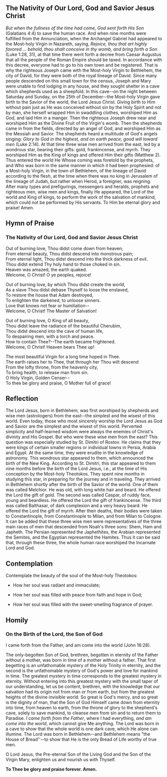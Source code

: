 ## The Nativity of Our Lord, God and Savior Jesus Christ

*But when the fullness of the time had come, God sent forth His Son* (Galatians 4:4) to save the human race. And when nine months were fulfilled from the Annunciation, when the Archangel Gabriel had appeared to the Most-holy Virgin in Nazareth, saying, *Rejoice, thou that art highly favored … behold, thou shalt conceive in thy womb, and bring forth a Son* (Luke 1:28, 31), at that time there went forth a decree from Caesar Augustus that all the people of the Roman Empire should be taxed. In accordance with this decree, everyone had to go to his own town and be registered. That is why the righteous Joseph came with the Most-holy Virgin to Bethlehem, the city of David, for they were both of the royal lineage of David. Since many people descended on this small town for the census, Joseph and Mary were unable to find lodging in any house, and they sought shelter in a cave which shepherds used as a sheepfold. In this cave--on the night between Saturday and Sunday, on the 25th of December--the Most-holy Virgin gave birth to the Savior of the world, the Lord Jesus Christ. Giving birth to Him without pain just as He was conceived without sin by the Holy Spirit and not by man, she herself wrapped Him in swaddling clothes, worshiped Him as God, and laid Him in a manger. Then the righteous Joseph drew near and worshiped Him as the Divine Fruit of the Virgin's womb. Then the shepherds came in from the fields, directed by an angel of God, and worshiped Him as the Messiah and Savior. The shepherds heard a multitude of God's angels singing: *Glory to God in the highest, and on earth peace, good will toward men* (Luke 2:14). At that time three wise men arrived from the east, led by a wondrous star, bearing their gifts: gold, frankincense, and myrrh. They worshiped Him as the King of kings and offered Him their gifts (Matthew 2). Thus entered the world He Whose coming was foretold by the prophets, and Who was born in the same manner in which it had been prophesied: of a Most-holy Virgin, in the town of Bethlehem, of the lineage of David according to the flesh, at the time when there was no king in Jerusalem of the lineage of Judah, but rather when Herod, a foreigner, was reigning. After many types and prefigurings, messengers and heralds, prophets and righteous men, wise men and kings, finally He appeared, the Lord of the world and King of kings, to perform the work of the salvation of mankind, which could not be performed by His servants. To Him be eternal glory and praise! Amen.

## Hymn of Praise

### The Nativity of Our Lord, God and Savior Jesus Christ

Out of burning love, Thou didst come down from heaven;  
From eternal beauty, Thou didst descend into monstrous pain;  
From eternal light, Thou didst descend into the thick darkness of evil.  
Thou didst extend Thy holy hand to those choked in sin.  
Heaven was amazed, the earth quaked.  
Welcome, O Christ! O ye peoples, rejoice!  

Out of burning love, by which Thou didst create the world,  
As a slave Thou didst debase Thyself to loose the enslaved,  
To restore the house that Adam destroyed,  
To enlighten the darkened, to unloose sinners.  
Love that knows not fear or humiliation--  
Welcome, O Christ! The Master of Salvation!  

Out of burning love, O King of all beauty,  
Thou didst leave the radiance of the beautiful Cherubim,  
Thou didst descend into the cave of human life,  
To despairing men, with a torch and peace.  
How to contain Thee?--The earth became frightened.  
Welcome, O Christ! Heaven bears Thee up!  

The most beautiful Virgin for a long time hoped in Thee.  
The earth raises her to Thee, that through her Thou wilt descend  
From the lofty throne, from the heavenly city,  
To bring health, to release man from sin.  
O Holy Virgin, Golden Censer--  
To thee be glory and praise, O Mother full of grace!

## Reflection

The Lord Jesus, born in Bethlehem, was first worshiped by shepherds and wise men (astrologers) from the east--the simplest and the wisest of this world. Even today, those who most sincerely worship the Lord Jesus as God and Savior are the simplest and the wisest of this world. Perverted simplicity and half-learned wisdom were always the enemies of Christ's divinity and His Gospel. But who were these wise men from the east? This question was especially studied by St. Dimitri of Rostov. He claims that they were kings of certain smaller regions or individual towns in Persia, Arabia and Egypt. At the same time, they were erudite in the knowledge of astronomy. This wondrous star appeared to them, which announced the birth of the New King. According to St. Dimitri, this star appeared to them nine months before the birth of the Lord Jesus, i.e., at the time of His conception by the Most-holy Theotokos. They spent nine months in studying this star, in preparing for the journey and in traveling. They arrived in Bethlehem shortly after the birth of the Savior of the world. One of them was called Melchior. He was old, with long white hair and beard. He offered the Lord the gift of gold. The second was called Caspar, of ruddy face, young and beardless. He offered the Lord the gift of frankincense. The third was called Balthasar, of dark complexion and a very heavy beard. He offered the Lord the gift of myrrh. After their deaths, their bodies were taken to Constantinople, from Constantinople to Milan, and from Milan to Cologne. It can be added that these three wise men were representatives of the three main races of men that descended from Noah's three sons: Shem, Ham and Japheth. The Persian represented the Japhethites, the Arabian represented the Semites, and the Egyptian represented the Hamites. Thus it can be said that, through these three, the whole human race worshiped the Incarnate Lord and God.

## Contemplation

Contemplate the beauty of the soul of the Most-holy Theotokos:

- How her soul was radiant and immaculate;  

- How her soul was filled with peace from faith and hope in God;  

- How her soul was filled with the sweet-smelling fragrance of prayer.  

## Homily

### On the Birth of the Lord, the Son of God

I came forth from the Father, and am come into the world (John 16:28).

The only-begotten Son of God, brethren, begotten in eternity of the Father without a mother, was born in time of a mother without a father. That first begetting is an unfathomable mystery of the Holy Trinity in eternity, and the second is the unfathomable mystery of God's power and love for mankind in time. The greatest mystery in time corresponds to the greatest mystery in eternity. Without entering into this greatest mystery with the small taper of our understanding, let us be content, brethren, with the knowledge that our salvation had its origin not from man or from earth, but from the greatest heights of the divine invisible world. So great is God's mercy, and so great is the dignity of man, that the Son of God Himself came down from eternity into time, from heaven to earth, from the throne of glory to the shepherd's cave, solely to save mankind, to cleanse men from sin and to return them to Paradise. *I came forth from the Father*, where I had everything, *and am come into the world*, which cannot give Me anything. The Lord was born in a cave to show that the whole world is one dark cave, which He alone can illumine. The Lord was born in Bethlehem--and Bethlehem means "the House of Bread''--to show that He is the only Bread of Life worthy of true men.

O Lord Jesus, the Pre-eternal Son of the Living God and the Son of the Virgin Mary, enlighten us and nourish us with Thyself.  

**To Thee be glory and praise forever. Amen.**  
